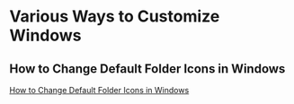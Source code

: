# Various Ways to Customize Windows

## How to Change Default Folder Icons in Windows

[How to Change Default Folder Icons in Windows](https://www.askvg.com/guide-how-to-change-default-folder-icons-in-windows/)
